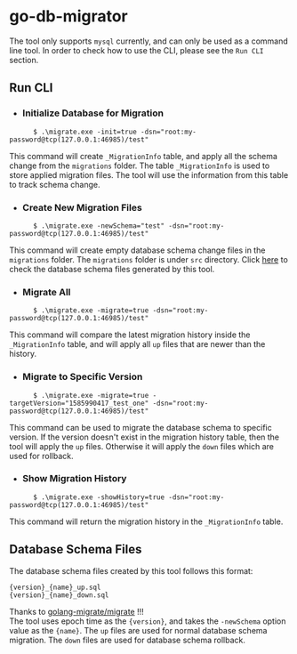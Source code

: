 # go-db-migrator
The tool only supports `mysql` currently, and can only be used as a command line tool. In order to check how to use the CLI, please see the `Run CLI` section.
## Run CLI
- ### Initialize Database for Migration
```
      $ .\migrate.exe -init=true -dsn="root:my-password@tcp(127.0.0.1:46985)/test"
```
This command will create `_MigrationInfo` table, and apply all the schema change from the `migrations` folder. The table `_MigrationInfo` is used to store applied migration files. The tool will use the information from this table to track schema change.
- ### Create New Migration Files
```
      $ .\migrate.exe -newSchema="test" -dsn="root:my-password@tcp(127.0.0.1:46985)/test"
```
This command will create empty database schema change files in the `migrations` folder. The `migrations` folder is under `src` directory. Click [here](#database-schema-files) to check the database schema files generated by this tool.
- ### Migrate All
```
      $ .\migrate.exe -migrate=true -dsn="root:my-password@tcp(127.0.0.1:46985)/test"
```
This command will compare the latest migration history inside the `_MigrationInfo` table, and will apply all `up` files that are newer than the history.
- ### Migrate to Specific Version
```
      $ .\migrate.exe -migrate=true -targetVersion="1585990417_test_one" -dsn="root:my-password@tcp(127.0.0.1:46985)/test"
```
This command can be used to migrate the database schema to specific version. If the version doesn't exist in the migration history table, then the tool will apply the `up` files. Otherwise it will apply the `down` files which are used for rollback.
- ### Show Migration History
```
      $ .\migrate.exe -showHistory=true -dsn="root:my-password@tcp(127.0.0.1:46985)/test"
```
This command will return the migration history in the `_MigrationInfo` table.
## Database Schema Files
The database schema files created by this tool follows this format:
```
{version}_{name}_up.sql
{version}_{name}_down.sql
```
Thanks to [golang-migrate/migrate](https://github.com/golang-migrate/migrate) !!!  
The tool uses epoch time as the `{version}`, and takes the `-newSchema` option value as the `{name}`. The `up` files are used for normal database schema migration. The `down` files are used for database schema rollback.